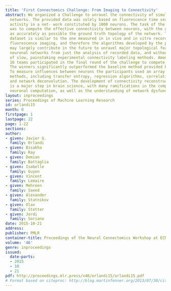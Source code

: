 ```yaml
---
title: 'First Connectomics Challenge: From Imaging to Connectivity'
abstract: We organized a Challenge to unravel the connectivity of simulated neuronal
  networks. The provided data was solely based on fluorescence time series of spontaneous
  activity in a net- work constituted by 1000 neurons. The task of the participants
  was to compute the effective connectivity between neurons, with the goal to reconstruct
  as accurately as possible the ground truth topology of the network. The procured
  dataset is similar to the one measured in in vivo and in vitro recordings of calcium
  fluorescence imaging, and therefore the algorithms developed by the participants
  may largely contribute in the future to unravel major topological features of living
  neuronal networks from just the analysis of recorded data, and without the need
  of slow, painstaking experimental connectivity labeling methods. Among 143 entrants,
  16 teams participated in the final round of the challenge to compete for prizes.
  The winners significantly outperformed the baseline method provided by the organizers.
  To measure influences between neurons the participants used an array of diverse
  methods, including transfer entropy, regression algorithms, correlation, deep learning,
  and network deconvolution. The development of connectivity reconstruction techniques
  is a major step in brain science, with many ramifications in the comprehension of
  neuronal computation, as well as the understanding of network dysfunctions in neuropathologies.
layout: inproceedings
series: Proceedings of Machine Learning Research
id: orlandi15
month: 0
firstpage: 1
lastpage: 22
page: 1-22
sections: 
author:
- given: Javier G.
  family: Orlandi
- given: Bisakha
  family: Ray
- given: Demian
  family: Battaglia
- given: Isabelle
  family: Guyon
- given: Vincent
  family: Lemaire
- given: Mehreen
  family: Saeed
- given: Alexander
  family: Statnikov
- given: Olav
  family: Stetter
- given: Jordi
  family: Soriano
date: 2015-10-21
address: 
publisher: PMLR
container-title: Proceedings of the Neural Connectomics Workshop at ECML 2014
volume: '46'
genre: inproceedings
issued:
  date-parts:
  - 2015
  - 10
  - 21
pdf: http://proceedings.mlr.press/v46/orlandi15/orlandi15.pdf
# Format based on citeproc: http://blog.martinfenner.org/2013/07/30/citeproc-yaml-for-bibliographies/
---
```

